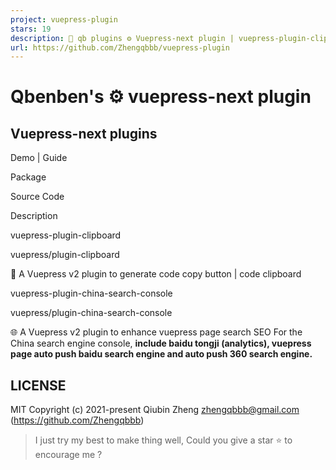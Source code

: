 ```yaml
---
project: vuepress-plugin
stars: 19
description: 🔌 qb plugins ⚙ Vuepress-next plugin | vuepress-plugin-clipboard | vuepress-plugin-china-search-console
url: https://github.com/Zhengqbbb/vuepress-plugin
---
```


Qbenben's ⚙ vuepress-next plugin
================================

  

Vuepress-next plugins
---------------------

Demo | Guide

Package

Source Code

Description

vuepress-plugin-clipboard

vuepress/plugin-clipboard

🔘 A Vuepress v2 plugin to generate code copy button | code clipboard

vuepress-plugin-china-search-console

vuepress/plugin-china-search-console

🌐 A Vuepress v2 plugin to enhance vuepress page search SEO For the China search engine console, **include baidu tongji (analytics), vuepress page auto push baidu search engine and auto push 360 search engine.**

LICENSE
-------

MIT Copyright (c) 2021-present Qiubin Zheng zhengqbbb@gmail.com (https://github.com/Zhengqbbb)

> I just try my best to make thing well, Could you give a star ⭐ to encourage me ?
